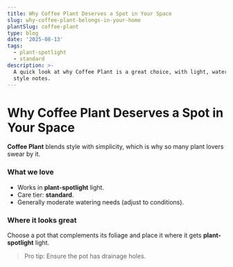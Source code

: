 ```yaml
---
title: Why Coffee Plant Deserves a Spot in Your Space
slug: why-coffee-plant-belongs-in-your-home
plantSlug: coffee-plant
type: blog
date: '2025-08-13'
tags:
  - plant-spotlight
  - standard
description: >-
  A quick look at why Coffee Plant is a great choice, with light, watering, and
  style notes.
---
```

# Why Coffee Plant Deserves a Spot in Your Space

**Coffee Plant** blends style with simplicity, which is why so many plant lovers swear by it.

### What we love
- Works in **plant-spotlight** light.
- Care tier: **standard**.
- Generally moderate watering needs (adjust to conditions).

### Where it looks great
Choose a pot that complements its foliage and place it where it gets **plant-spotlight** light.
  
> Pro tip: Ensure the pot has drainage holes.
